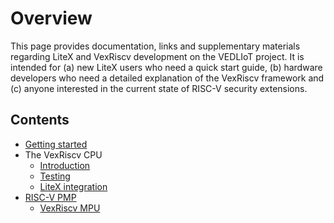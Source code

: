 # Overview
This page provides documentation, links and supplementary materials regarding LiteX and VexRiscv development on the VEDLIoT project. It is intended for (a) new LiteX users who need a quick start guide, (b) hardware developers who need a detailed explanation of the VexRiscv framework and (c) anyone interested in the current state of RISC-V security extensions.

## Contents
- [Getting started](doc/quickstart.md)
- The VexRiscv CPU
  - [Introduction](doc/vexriscv_intro.md)
  - [Testing](doc/vexriscv_test.md)
  - [LiteX integration](doc/vexriscv_litex.md)
- [RISC-V PMP](doc/riscv_pmp.md)
  - [VexRiscv MPU](doc/vexriscv_mpu.md)